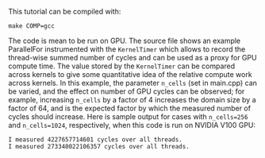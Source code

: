 
This tutorial can be compiled with:

    make COMP=gcc

The code is mean to be run on GPU. The source file shows an example ParallelFor
instrumented with the `KernelTimer` which allows to record the thread-wise 
summed number of cycles and can be used as a proxy for GPU compute time. The 
value stored by the `KernelTimer` can be compared across kernels to give some 
quantitative idea of the relative compute work across kernels. In this example, 
the parameter `n_cells` (set in main.cpp) can be varied, and the effect on number 
of GPU cycles can be observed; for example, increasing `n_cells` by a factor of 
4 increases the domain size by a factor of 64, and is the expected factor by 
which the measured number of cycles should increase.  Here is sample output for 
cases with `n_cells=256` and `n_cells=1024`, respectively,  when this code is 
run on NVIDIA V100 GPU:

    I measured 4227657714601 cycles over all threads.
    I measured 273340022106357 cycles over all threads.


